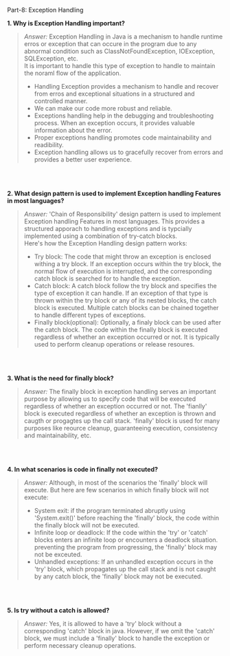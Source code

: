 
Part-8: Exception Handling

**1. Why is Exception Handling important?**
> *Answer:* Exception Handling in Java is a mechanism to handle runtime erros or exception that can occure in the program due to any abnormal condition such as ClassNotFoundException, IOException, SQLException, etc. <br>
> It is important to handle this type of exception to handle to maintain the noraml flow of the application. <br>
> - Handling Exception provides a mechanism to handle and recover from erros and exceptional situations in a structured and controlled manner. <br>
> - We can make our code more robust and reliable. <br>
> - Exceptions handling help in the debugging and troubleshooting process. When an exception occurs, it provides valuable information about the error. <br>
> - Proper exceptions handling promotes code maintainability and readibility. <br>
> - Exception handling allows us to gracefully recover from errors and provides a better user experience.

<br> <br>

**2. What design pattern is used to implement Exception handling Features in most languages?**
> *Answer:* 'Chain of Responsibility' design pattern is used to implement Exception handling Features in most languages. This provides a structured apporach to handling exceptions and is typcially implemented using a combination of try-catch blocks. <br>
> Here's how the Exception Handling design pattern works:
> - Try block: The code that might throw an exception is enclosed withing a try block. If an exception occurs within the try block, the normal flow of execution is interrupted, and the corresponding catch block is searched for to handle the exception. <br>
> - Catch block: A catch block follow the try block and specifies the type of exception it can handle. If an exception of that type is thrown within the try block or any of its nested blocks, the catch block is executed. Multiple catch blocks can be chained together to handle different types of exceptions. <br>
> - Finally block(optional): Optionally, a finaly block can be used after the catch block. The code within the finally block is executed regardless of whether an exception occurred or not. It is typically used to perform cleanup operations or release resoures.

<br> <br>

**3. What is the need for finally block?**
> *Answer:* The finally block in exception handling serves an important purpose by allowing us to specify code that will be executed regardless of whether an exception occurred or not. The 'fianlly' block is executed regardless of whether an exception is thrown and caugth or progagtes up the call stack. 'finally' block is used for many purposes like reource cleanup, guaranteeing execution, consistency and maintainability, etc.

<br> <br>

**4. In what scenarios is code in finally not executed?**
> *Answer:* Although, in most of the scenarios the 'finally' block will execute. But here are few scenarios in which finally block will not execute: <br>
> - System exit: if the program terminated abruptly using 'System.exit()' before reaching the 'finally' block, the code within the finally block will not be executed. <br>
> - Infinite loop or deadlock: If the code within the 'try' or 'catch' blocks enters an infinite loop or encounters a deadlock situation. preventing the program from progressing, the 'finally' block may not be exceuted. <br>
> - Unhandled exceptions: If an unhandled exception occurs in the 'try' block, which propagates up the call stack and is not caught by any catch block, the 'finally' block may not be executed. 

<br> <br>

**5. Is try without a catch is allowed?**
> *Answer:* Yes, it is allowed to have a 'try' block without a corresponding 'catch' block in java. However, if we omit the 'catch' block, we must include a 'finally' block to handle the exception or perform necessary cleanup operations.

<br> <br>
